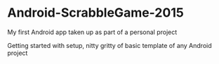 # Android-ScrabbleGame-2015
My first Android app taken up as part of a personal project

Getting started with setup, nitty gritty of basic template of any Android project

